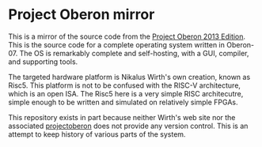 # Project Oberon mirror

This is a mirror of the source code from the [Project Oberon 2013
Edition](http://people.inf.ethz.ch/wirth/ProjectOberon/index.html). This is the
source code for a complete operating system written in Oberon-07. The OS is
remarkably complete and self-hosting, with a GUI, compiler, and supporting
tools.

The targeted hardware platform is Nikalus Wirth's own creation, known as Risc5.
This platform is not to be confused with the RISC-V architecture, which is
an open ISA. The Risc5 here is a very simple RISC architecutre, simple enough
to be written and simulated on relatively simple FPGAs.

This repository exists in part because neither Wirth's web site nor the
associated [projectoberon](http://projectoberon.com) does not provide any
version control. This is an attempt to keep history of various parts of the
system.
